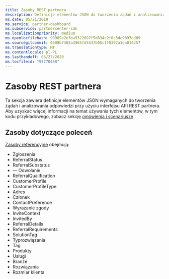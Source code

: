 ```yaml
---
title: Zasoby REST partnera
description: Definicje elementów JSON do tworzenia żądań i analizowania odpowiedzi za pomocą interfejsu API REST partnera.
ms.date: 05/21/2019
ms.service: partner-dashboard
ms.subservice: partnercenter-sdk
ms.localizationpriority: medium
ms.openlocfilehash: 99989e2e3ba9322697f5d834c2f0c3dc9097dd09
ms.sourcegitcommit: 0508b7302a3965fd5537b05c1f0397a1da014257
ms.translationtype: MT
ms.contentlocale: pl-PL
ms.lasthandoff: 03/27/2020
ms.locfileid: "97770458"
---
```

# <a name="partner-rest-resources"></a>Zasoby REST partnera

Ta sekcja zawiera definicje elementów JSON wymaganych do tworzenia żądań i analizowania odpowiedzi przy użyciu interfejsu API REST partnera. Aby uzyskać więcej informacji na temat używania tych elementów, w tym kodu przykładowego, zobacz sekcję [omówienia i scenariusze](index.md) .

## <a name="referral-resources"></a>Zasoby dotyczące poleceń
[Zasoby referencyjne](referral-resources.md) obejmują:

* Zgłoszenia
* ReferralStatus
* ReferralSubstatus
* — Odwołanie
* ReferralQualification
* CustomerProfile
* CustomerProfileType
* Adres
* Członek
* ContactPreference
* Wyrażanie zgody
* InviteContext
* InvitedBy
* ReferralDetails
* ReferralRequirements
* SolutionTag
* Typrozwiązania
* Tag
* Produkty
* Usługi
* Branże
* Rozwiązania
* Rozmiar klienta